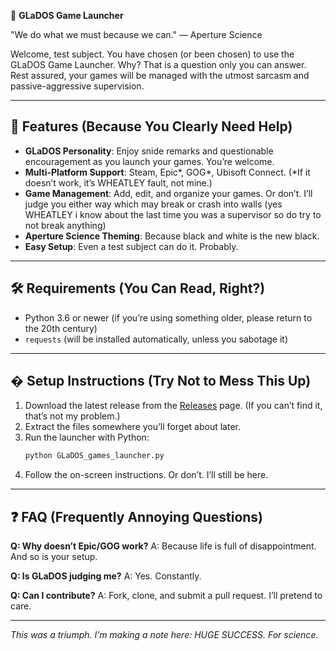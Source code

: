 🤖 **GLaDOS Game Launcher**

"We do what we must because we can." — Aperture Science

Welcome, test subject. You have chosen (or been chosen) to use the GLaDOS Game Launcher. Why? That is a question only you can answer. Rest assured, your games will be managed with the utmost sarcasm and passive-aggressive supervision.

---

## 🧪 Features (Because You Clearly Need Help)

- **GLaDOS Personality**: Enjoy snide remarks and questionable encouragement as you launch your games. You’re welcome.
- **Multi-Platform Support**: Steam, Epic*, GOG*, Ubisoft Connect. (*If it doesn’t work, it’s WHEATLEY fault, not mine.)
- **Game Management**: Add, edit, and organize your games. Or don’t. I’ll judge you either way which may break or crash into walls (yes WHEATLEY i know about the last time you was a supervisor so do try to not break anything)
- **Aperture Science Theming**: Because black and white is the new black.
- **Easy Setup**: Even a test subject can do it. Probably.

---

## 🛠️ Requirements (You Can Read, Right?)

- Python 3.6 or newer (if you’re using something older, please return to the 20th century)
- `requests` (will be installed automatically, unless you sabotage it)

---

## � Setup Instructions (Try Not to Mess This Up)

1. Download the latest release from the [Releases](#) page. (If you can’t find it, that’s not my problem.)
2. Extract the files somewhere you’ll forget about later.
3. Run the launcher with Python:
	```sh
	python GLaDOS_games_launcher.py
	```
4. Follow the on-screen instructions. Or don’t. I’ll still be here.

---

## ❓ FAQ (Frequently Annoying Questions)

**Q: Why doesn’t Epic/GOG work?**
A: Because life is full of disappointment. And so is your setup.

**Q: Is GLaDOS judging me?**
A: Yes. Constantly.

**Q: Can I contribute?**
A: Fork, clone, and submit a pull request. I’ll pretend to care.

---

*This was a triumph. I’m making a note here: HUGE SUCCESS. For science.*
